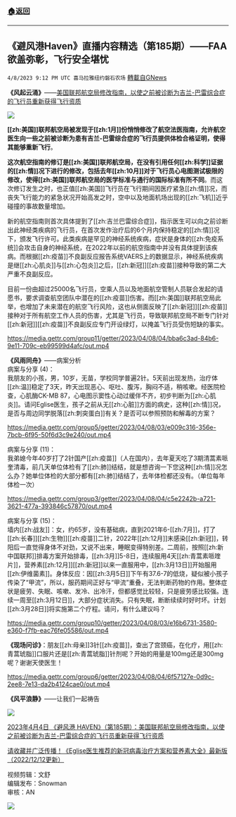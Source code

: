 ###  [:house:返回](README.md)
---


## 《避风港Haven》直播内容精选（第185期）——FAA欲盖弥彰，飞行安全堪忧
`4/8/2023 9:12 PM UTC 喜马拉雅纽约磐石农场` [轉載自GNews](https://gnews.org/articles/1080351)

**《风起云涌》**——[美国联邦航空局修改指南，以使之前被诊断为吉兰\-巴雷综合症的飞行员重新获得飞行资质](https://childrenshealthdefense.org/defender/faa-guideline-updates-pilots-guillain-barre-syndrome/)

![](https://i.imgur.com/Pa64nhn.jpg)

**[[zh:美国]]联邦航空局被发现于[[zh:1月]]份悄悄修改了航空法医指南，允许航空医生向一些之前被诊断为患有吉兰\-巴雷综合症的飞行员提供体检合格证明，使得其能够重新飞行**。

**这次航空指南的修订是[[zh:美国]]联邦航空局，在没有引用任何[[zh:科学]]证据的[[zh:情]]况下进行的修改，包括去年[[zh:10月]]对于飞行员心电图测试极限的修改，使得[[zh:美国]]联邦航空局的医学标准与通行的国际标准有所不同**。而这次修订发生之时，也正值[[zh:美国]]飞行员在飞行期间因医疗紧急[[zh:情]]况，而丧失飞行能力的紧急状况开始高发之时，空中以及地面机场出现的[[zh:飞机]]近乎碰撞的事故数量增加。

新的航空指南则首次具体提到了[[zh:吉兰巴雷综合症]]，指示医生可以向之前诊断出此神经类疾病的飞行员，在首次发作治疗后的6个月内保持稳定的[[zh:情]]况下，颁发飞行许可。此类疾病是罕见的神经系统疾病，症状是身体的[[zh:免疫系统]]会攻击自身的神经系统，在2022年以前的航空指南中并没有具体提到该疾病。而根据[[zh:疫苗]]不良副反应报告系统VAERS上的数据显示，神经系统疾病是继[[zh:心肌炎]]与[[zh:心包炎]]之后，[[zh:新冠]][[zh:疫苗]]接种导致的第二大严重不良副反应。

目前一份由超过25000名飞行员，空乘人员以及地面航空管制人员联合发起的请愿书，要求调查航空团队中潜在的[[zh:疫苗]]伤害。而[[zh:美国]]联邦航空局此举，也增加了未来潜在的航空飞行风险，这也从侧面反映了[[zh:新冠]][[zh:疫苗]]接种对于所有航空工作人员的伤害，尤其是飞行员，导致联邦航空局不断专门针对[[zh:新冠]][[zh:疫苗]]不良副反应专门开设绿灯，以掩盖飞行员受伤短缺的事实。

https://media.gettr.com/group11/getter/2023/04/08/04/bba6c3ad-84b6-9e11-709c-eb99599d4afc/out.mp4

**《风雨同舟》**——病案分析   
病案与分享 (4)：  
我朋友的小孩，男，10岁，无苗，学校同学普遍2针。5天前出现发热，治疗体[[zh:温]]稳定了3天，昨天出现恶心、呕吐、腹泻，胸闷不适，稍咳嗽。经医院检查，心肌酶CK-MB 87，心电图示窦性心动过缓伴不齐，初步判断为[[zh:心肌炎]]。请问Eglise医生，孩子之前从无[[zh:心脏]]方面的病史，这种[[zh:情]]况，是否与周边同学脱落[[zh:刺突蛋白]]有关？是否可以参照预防和解毒的方案？

https://media.gettr.com/group5/getter/2023/04/08/03/e009c316-356e-7bcb-6f95-50f6d3c9e240/out.mp4

病案与分享 (11)：     
我弟媳今年40岁打了2针国产[[zh:疫苗]]（人在国内），去年夏天吃了3期清蒿素哌奎清毒，前几天单位体检有了[[zh:肺]]结结，就是想咨询一下您这种[[zh:情]]况怎么办？她单位体检的大部分都有[[zh:肺]]结结了，去年体检都还没有。（单位每年体检一次）

https://media.gettr.com/group3/getter/2023/04/08/04/c5e2242b-a721-3621-477a-393846c57870/out.mp4

病案与分享 (15)：      
墙内[[zh:战友]]：女，约65岁，没有基础病，直到2021年6-[[zh:7月]]，打了[[zh:长春]][[zh:生物]][[zh:疫苗]]二针，2022年[[zh:12月]]末感染[[zh:新冠]]，转阳后一直觉得身体不对劲，又说不出来，睡眠变得特别差。二周前，按照[[zh:新中国联邦]]排毒方案开始排毒，[[zh:3月]]5-8日，连续服用4天[[zh:青蒿素哌喹片]]，营养素[[zh:12月]][[zh:新冠]]以来一直服用中，[[zh:3月13日]]开始服用[[zh:伊维菌素]]。身体反应：因[[zh:3月5日]]下午有37.6-7的低烧，疑似被小孩子传染了“甲流”，所以，服药期间正好与“甲流”重叠，无法判断药物的作用。整体症状是疲劳、失眠、咳嗽、发冷、出冷汗，但都感觉比较轻，只是疲劳感比较强。连续一周至[[zh:3月12日]]，大部分症状消失。只有失眠，断断续续时好时坏。计划[[zh:3月28日]]将实施第二个疗程。请问，有什么建议吗？

https://media.gettr.com/group10/getter/2023/04/08/03/e16b6731-3580-e360-f7fb-eac76fe05586/out.mp4

**《现场问诊》**：朋友[[zh:母亲]]3针[[zh:疫苗]]，查出了宫颈癌，在化疗，用[[zh:青蒿琥脂]]口服片还是[[zh:青蒿琥脂]]针剂呢？开始的用量是100mg还是300mg呢？谢谢天使医生！

https://media.gettr.com/group6/getter/2023/04/08/04/6f57127e-0d9c-2ee8-7e13-da2b4124cae0/out.mp4


**《风平浪静》**——让我们一起祷告 

![](https://i.imgur.com/vYljzjR.jpg)

[2023年4月4日 《避风港 HAVEN》（第185期）：美国联邦航空局修改指南，以使之前被诊断为吉兰\-巴雷综合症的飞行员重新获得飞行资质](https://gettr.com/streaming/p2dhb286550)

[请收藏并广泛传播！《Eglise医生推荐的新冠病毒治疗方案和营养素大全》最新版（2022/12/12更新）](https://gettr.com/post/p21jgqd506b)

视频剪辑：文舒  
编辑发布：Snowman  
审核：AN

![](https://i.imgur.com/tp5KrM5.jpg)


